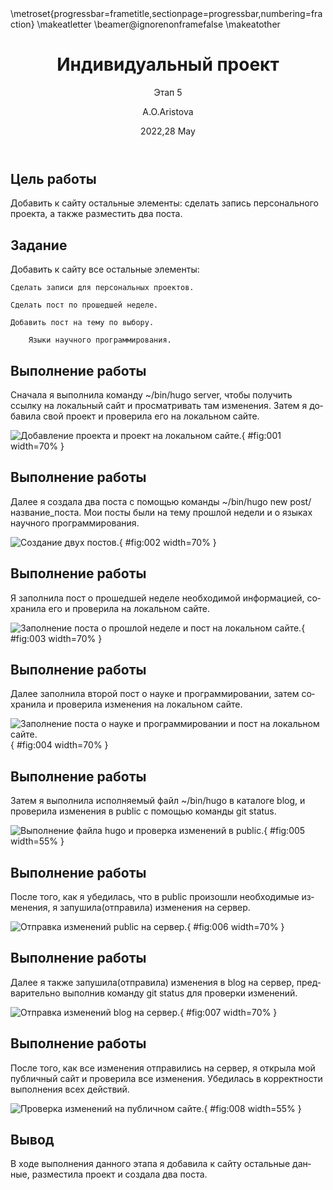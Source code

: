﻿---
## Front matter
lang: ru-RU
title: Индивидуальный проект
subtitle: Этап 5
author: |
	A.O.Aristova
institute: |
	RUDN University, Moscow, Russian Federation
	
date: 2022,28 May
## Formatting
toc: false
slide_level: 2
theme: metropolis
header-includes: 
 - \metroset{progressbar=frametitle,sectionpage=progressbar,numbering=fraction}
 - '\makeatletter'
 - '\beamer@ignorenonframefalse'
 - '\makeatother'
aspectratio: 43
section-titles: true
---


## Цель работы

Добавить к сайту остальные элементы: сделать запись персонального проекта, а также разместить два поста.

## Задание


Добавить к сайту все остальные элементы:

	Сделать записи для персональных проектов.

	Сделать пост по прошедшей неделе.

	Добавить пост на тему по выбору.

		Языки научного программирования.

## Выполнение работы

Сначала я выполнила команду ~/bin/hugo server, чтобы получить ссылку на локальный сайт и просматривать там изменения. Затем я добавила свой проект и проверила его на локальном сайте.

![Добавление проекта и проект на локальном сайте.](image/1.png){ #fig:001 width=70% }

## Выполнение работы

Далее я создала два поста с помощью команды ~/bin/hugo new post/название_поста. Мои посты были на тему прошлой недели и о языках научного программирования.

![Создание двух постов.](image/2.png){ #fig:002 width=70% }

## Выполнение работы

Я заполнила пост о прошедшей неделе необходимой информацией, сохранила его и проверила на локальном сайте.

![Заполнение поста о прошлой неделе и пост на локальном сайте.](image/3.png){ #fig:003 width=70% }

## Выполнение работы

Далее заполнила второй пост о науке и программировании, затем сохранила и проверила изменения на локальном сайте.

![Заполнение поста о науке и программировании и пост на локальном сайте. ](image/4.png){ #fig:004 width=70% }

## Выполнение работы

Затем я выполнила исполняемый файл ~/bin/hugo в каталоге blog, и проверила изменения в public с помощью команды git status. 

![Выполнение файла hugo и проверка изменений в public.](image/5.png){ #fig:005 width=55% }

## Выполнение работы

После того, как я убедилась, что в public произошли необходимые изменения, я запушила(отправила) изменения на сервер.

![Отправка изменений public на сервер.](image/6.png){ #fig:006 width=70% }

## Выполнение работы

Далее я также запушила(отправила) изменения в blog на сервер, предварительно выполнив команду git status для проверки изменений.

![Отправка изменений blog на сервер.](image/7.png){ #fig:007 width=70% }

## Выполнение работы

После того, как все изменения отправились на сервер, я открыла мой публичный сайт и проверила все изменения. Убедилась в корректности выполнения всех действий.

![Проверка изменений на публичном сайте. ](image/8.png){ #fig:008 width=55% }

## Вывод

В ходе выполнения данного этапа я добавила к сайту остальные данные, разместила проект и создала два поста.
